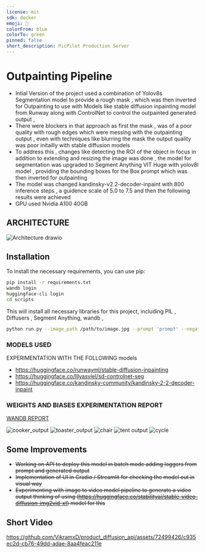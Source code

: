 ```yaml
---
license: mit
sdk: docker
emoji: 🚀
colorFrom: blue
colorTo: green
pinned: false
short_description: PicPilot Production Server
---
```


# Outpainting Pipeline

- Intial Version of the project used a combination of Yolov8s Segmentation model to provide a rough mask , which was then inverted for Outpainting to use with Models like stable diffusion inpainting model from Runway along with ControlNet to control the outpainted generated output , 
- There were blockers in that approach as first the mask , was of a poor quality with rough edges which were messing with the outpainting output , even with techniques like blurring the mask the output quality was poor initailly with stable diffusion models
- To address this , changes like detecting the ROI of the object in focus in addition to extending and resizing the image was done , the model for segmentation was upgraded to Segment Anything VIT Huge with yolov8l model , providing the bounding boxes for the Box prompt which was then inverted for outpainting 
- The model was changed kandinsky-v2.2-decoder-inpaint with 800 inference steps , a guidence scale of 5.0 to 7.5 and then the following results were achieved
- GPU used Nvidia A100 40GB 


## ARCHITECTURE

![Architecture drawio](https://github.com/VikramxD/product_diffusion_api/assets/72499426/5a2e8b47-5a77-485b-b20c-0bca0928cb8a)


## Installation

To install the necessary requirements, you can use pip:

```bash
pip install -r requirements.txt
wandb login
huggingface-cli login
cd scripts
```

This will install all necessary libraries for this project, including PIL , Diffusers , Segment Anything, wandb ,

```bash
python run.py --image_path /path/to/image.jpg --prompt 'prompt' --negative_prompt 'negative prompt' --output_dir /path/to/output --mask_dir /path/to/mask --uid unique_id

```
### MODELS USED 
EXPERIMENTATION WITH THE FOLLOWING models
 - https://huggingface.co/runwayml/stable-diffusion-inpainting
 - https://huggingface.co/lllyasviel/sd-controlnet-seg
 - https://huggingface.co/kandinsky-community/kandinsky-2-2-decoder-inpaint

### WEIGHTS AND BIASES EXPERIMENTATION REPORT 

[WANDB REPORT](https://wandb.ai/vikramxd/product_placement_api/reports/Experimentation-Report---Vmlldzo3Mjg1MjQw)

![cooker_output](https://github.com/VikramxD/product_diffusion_api/assets/72499426/1228718b-5ef7-44a1-81f6-2953ffdc767c)
![toaster_output](https://github.com/VikramxD/product_diffusion_api/assets/72499426/06e12aea-cdc2-4ab8-97e0-be77bc49a238)
![chair](https://github.com/VikramxD/product_diffusion_api/assets/72499426/65bcd04f-a715-43c3-8928-a9669f8eda85)
![tent output](https://github.com/VikramxD/product_diffusion_api/assets/72499426/dd6af644-1c07-424a-8ba6-0715a5611094)
![cycle](https://github.com/VikramxD/product_diffusion_api/assets/72499426/b1b8c745-deb4-41ff-a93a-77fa06f55cc3)

## Some Improvements 
- <s>Working on API to deploy this model in batch mode adding loggers from prompt and generated output</s>
- <s>Implementation of UI in Gradio / Streamlit for checking the model out in visual way</s>
- <s>Experimenting with image to video model pipeline to generate a video output thinking of using (https://huggingface.co/stabilityai/stable-video-diffusion-img2vid-xt) model for this</s>


## Short Video 

https://github.com/VikramxD/product_diffusion_api/assets/72499426/c935ec2d-cb76-49dd-adae-8aa4feac211e

